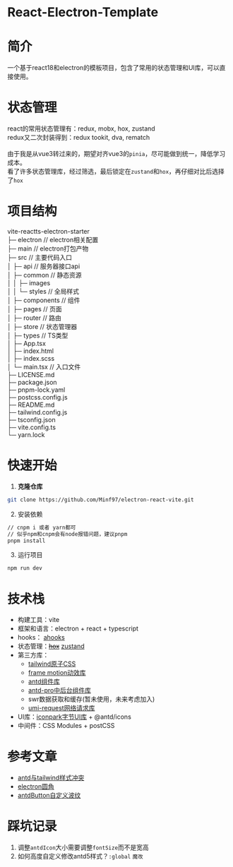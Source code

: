 # React-Electron-Template

# 简介

一个基于react18和electron的模板项目，包含了常用的状态管理和UI库，可以直接使用。

# 状态管理

react的常用状态管理有：redux, mobx, hox, zustand <br/>
redux又二次封装得到：redux tookit, dva, rematch <br/>
<br/>
由于我是从vue3转过来的，期望对齐vue3的`pinia`，尽可能做到统一，降低学习成本。<br/>
看了许多状态管理库，经过筛选，最后锁定在`zustand`和`hox`，再仔细对比后选择了`hox`

# 项目结构
vite-reactts-electron-starter  
├─ electron    //          electron相关配置<br/>
├─ main                 // electron打包产物<br/>
├─ src                         // 主要代码入口<br/>
│  ├─ api                 // 服务器接口api<br/>
│  ├─ common                    // 静态资源<br/>
│  │  ├─ images  
│  │  └─ styles                // 全局样式<br/>
│  ├─ components                 // 组件<br/>
│  ├─ pages                     // 页面    <br/>
│  ├─ router                  // 路由<br/>
│  ├─ store                   // 状态管理器<br/>
│  ├─ types                  // TS类型  <br/>
│  ├─ App.tsx                 
│  ├─ index.html               
│  ├─ index.scss               
│  └─ main.tsx               // 入口文件  
├─ LICENSE.md                  
├─ package.json                
├─ pnpm-lock.yaml              
├─ postcss.config.js           
├─ README.md                   
├─ tailwind.config.js          
├─ tsconfig.json               
├─ vite.config.ts              
└─ yarn.lock                   

# 快速开始
1. **克隆仓库**
```bash
git clone https://github.com/Minf97/electron-react-vite.git
```
2. 安装依赖
```bash
// cnpm i 或者 yarn都可
// 似乎npm和cnpm会有node报错问题，建议pnpm
pnpm install
```
3. 运行项目
```bash
npm run dev
```


# 技术栈

- 构建工具：vite
- 框架和语言：electron + react + typescript
- hooks： [ahooks](https://ahooks.js.org/zh-CN/)
- 状态管理：~~[hox](https://hox.js.org/zh/guide/quick-start)~~ [zustand](https://docs.pmnd.rs/zustand/getting-started/introduction)
- 第三方库：
  - [tailwind原子CSS](https://tailwindcss.com/)
  - [frame motion动效库](https://www.framer.com/motion/)
  - [antd组件库](https://ant-design.antgroup.com/index-cn)
  - [antd-pro中后台组件库](https://procomponents.ant.design/)
  - swr数据获取和缓存(暂未使用，未来考虑加入)
  - [umi-request网络请求库](https://github.com/umijs/umi-request/blob/master/README_zh-CN.md)
- UI库：[iconpark字节UI库](https://bytedance.larkoffice.com/wiki/wikcnrOVHCJQ4V3a7mDvmLjrePf) + @antd/icons
- 中间件：CSS Modules + postCSS

# 参考文章

- [antd与tailwind样式冲突](https://kong.vision/react/antd%E4%B8%8Etailwindcss%E6%A0%B7%E5%BC%8F%E5%86%B2%E7%AA%81/)
- [electron圆角](https://www.jianshu.com/p/c4bb54f4962c)
- [antdButton自定义波纹](https://ant-design.antgroup.com/components/config-provider-cn#config-provider-demo-wave)

# 踩坑记录
1. 调整`antdIcon`大小需要调整`fontSize`而不是宽高
2. 如何高度自定义修改antd5样式？`:global` `魔改`